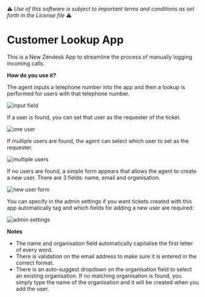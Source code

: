 :warning: *Use of this software is subject to important terms and conditions as set forth in the License file* :warning:

# Customer Lookup App

This is a New Zendesk App to streamline the process of manually logging incoming calls.

**How do you use it?**

The agent inputs a telephone number into the app and then a lookup is performed for users with that telephone number.

![input field](https://www.evernote.com/shard/s215/sh/14a12d2e-7563-443a-b569-eb50222453be/297f9f07c185e76c52b9e466364b3cbb/deep/0/Toby's%20Support%20-%20Agent.png "Input Telephone Number")

If a user is found, you can set that user as the requester of the ticket.

![one user](https://www.evernote.com/shard/s215/sh/4c65f209-f10d-46a2-a643-e09740b3e526/0b03e6ac6e6dafc5a69c9abcc5e8c04c/deep/0/Toby's%20Support%20-%20Agent.png "One User Result")

If multiple users are found, the agent can select which user to set as the requester.

![multiple users](https://www.evernote.com/shard/s215/sh/2964002e-cb6a-45a6-9dc4-ec74f719b113/c8dd9f92c56eb8ff155921ab280b2744/deep/0/Toby's%20Support%20-%20Agent.png "Multiple Users Result")

If no users are found, a simple form appears that allows the agent to create a new user. There are 3 fields: name, email and organisation.

![new user form](https://www.evernote.com/shard/s215/sh/4ee26795-8d41-4ab7-bedc-d52c13954be4/1c2fd64dc3398cf718f39c27754d1c85/deep/0/Toby's%20Support%20-%20Agent.png "Add New User")

You can specify in the admin settings if you want tickets created with this app automatically tag and which fields for adding a new user are required:

![admin settings](https://www.evernote.com/shard/s215/sh/8fec7086-65a9-408f-8674-d02dbd972b99/1290aa349837bc64001c1a5bae451cb4/deep/0/Screen%20Shot%202013-08-29%20at%2016.14.03.png "App Settings")

**Notes**

* The name and organisation field automatically capitalise the first letter of every word.
* There is validation on the email address to make sure it is entered in the correct format.
* There is an auto-suggest dropdown on the organisation field to select an existing organisation. If no matching organisation is found, you simply type the name of the organisation and it will be created when you add the user.
